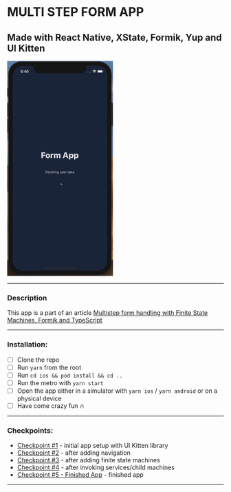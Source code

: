# MULTI STEP FORM APP

## Made with React Native, XState, Formik, Yup and UI Kitten

![](./app.gif)

---

### Description

This app is a part of an article [Multistep form handling with Finite State Machines, Formik and TypeScript](https://thewidlarzgroup.com/multistep-form-xstate-formik/)

---

### Installation:

- [ ] Clone the repo
- [ ] Run `yarn` from the root
- [ ] Run `cd ios && pod install && cd ..`
- [ ] Run the metro with `yarn start`
- [ ] Open the app either in a simulator with `yarn ios` / `yarn android` or on a physical device
- [ ] Have come crazy fun :fire:

---

### Checkpoints:

- [Checkpoint #1](https://github.com/TheWidlarzGroup/multistep-form-xstate-formik/tree/project-init) - initial app setup with UI Kitten library
- [Checkpoint #2](https://github.com/TheWidlarzGroup/multistep-form-xstate-formik/tree/navigation) - after adding navigation
- [Checkpoint #3](https://github.com/TheWidlarzGroup/multistep-form-xstate-formik/tree/xstate) - after adding finite state machines
- [Checkpoint #4](https://github.com/TheWidlarzGroup/multistep-form-xstate-formik/tree/xstate-invoking) - after invoking services/child machines
- [Checkpoint #5 - Finished App](https://github.com/TheWidlarzGroup/multistep-form-xstate-formik) - finished app

---
